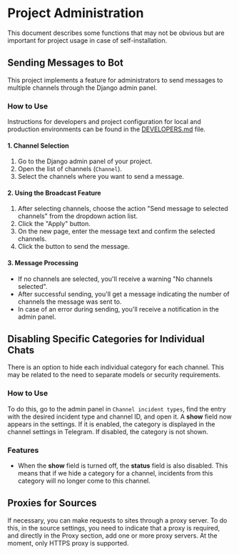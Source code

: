 # Project Administration

This document describes some functions that may not be obvious but are important for project usage in case of self-installation.

## Sending Messages to Bot

This project implements a feature for administrators to send messages to multiple channels through the Django admin panel.

### How to Use

Instructions for developers and project configuration for local and production environments can be found in the [DEVELOPERS.md](developers.md) file.

#### 1. Channel Selection

1. Go to the Django admin panel of your project.
2. Open the list of channels (`Channel`).
3. Select the channels where you want to send a message.

#### 2. Using the Broadcast Feature

1. After selecting channels, choose the action "Send message to selected channels" from the dropdown action list.
2. Click the "Apply" button.
3. On the new page, enter the message text and confirm the selected channels.
4. Click the button to send the message.

#### 3. Message Processing

- If no channels are selected, you'll receive a warning "No channels selected".
- After successful sending, you'll get a message indicating the number of channels the message was sent to.
- In case of an error during sending, you'll receive a notification in the admin panel.

## Disabling Specific Categories for Individual Chats

There is an option to hide each individual category for each channel. This may be related to the need to separate models or security requirements.

### How to Use

To do this, go to the admin panel in `Channel incident types`, find the entry with the desired incident type and channel ID, and open it. A **show** field now appears in the settings. If it is enabled, the category is displayed in the channel settings in Telegram. If disabled, the category is not shown.

### Features

- When the **show** field is turned off, the **status** field is also disabled. This means that if we hide a category for a channel, incidents from this category will no longer come to this channel.

## Proxies for Sources

If necessary, you can make requests to sites through a proxy server. To do this, in the source settings, you need to indicate that a proxy is required, and directly in the Proxy section, add one or more proxy servers. At the moment, only HTTPS proxy is supported.
